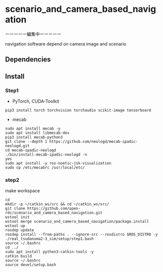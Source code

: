 # scenario_and_camera_based_navigation
ーーーーー編集中ーーーーー 

navigation software depend on camera image and scenario 


## Dependencies 

## Install 

### Step1
- PyTorch, CUDA-Toolkit 
```
pip3 install torch torchvision torchaudio scikit-image tensorboard
``` 

- mecab 
``` 
sudo apt install mecab -y 
sudo apt install libmecab-dev
pip3 install mecab-python3
git clone --depth 1 https://github.com/neologd/mecab-ipadic-neologd.git
cd mecab-ipadic-neologd
./bin/install-mecab-ipadic-neologd -n
yes
sudo apt install -y ros-noetic-jsk-visualization
sudo cp /etc/mecabrc /usr/local/etc/
``` 

### step2
make workspace
```
cd
mkdir -p ~/catkin_ws/src && cd ~/catkin_ws/src/
git clone https://github.com/open-rdc/scenario_and_camera_based_navigation.git
wstool init
wstool merge scenario_and_camera_based_navigation/package.install
wstool up
rosdep update
rosdep install --from-paths . --ignore-src --rosdistro $ROS_DISTRO -y
./real_tsudanuma2-3_sim/setup/step1.bash
source ~/.bashrc
cd ../
sudo apt install python3-catkin-tools -y
catkin build
source ~/.bashrc
source devel/setup.bash
```
